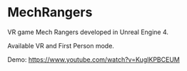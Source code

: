 # MechRangers
VR game Mech Rangers developed in Unreal Engine 4.

Available VR and First Person mode. 

Demo: https://www.youtube.com/watch?v=KugIKPBCEUM
